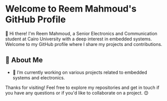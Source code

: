 # Welcome to Reem Mahmoud's GitHub Profile

👋 Hi there! I'm Reem Mahmoud, a Senior Electronics and Communication student at Cairo University with a deep interest in embedded systems. Welcome to my GitHub profile where I share my projects and contributions.

## 🚀 About Me

- 🔭 I’m currently working on various projects related to embedded systems and electronics.


Thanks for visiting! Feel free to explore my repositories and get in touch if you have any questions or if you'd like to collaborate on a project. 😊
